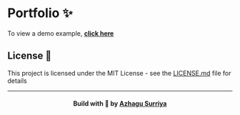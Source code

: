 # Portfolio :sparkles:

To view a demo example, **[click here](azhagusurriya.github.io)**



## License 📄

This project is licensed under the MIT License - see the [LICENSE.md](LICENSE) file for details

  ---
<h4 align="center">
    Build with 💓 by <a href="https://www.linkedin.com/in/azhagu-surriya-rajendran-900821123/" target="_blank">Azhagu Surriya</a>
</h4>
